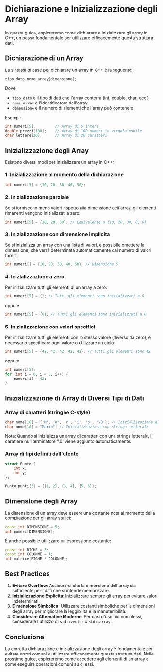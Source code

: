 # Dichiarazione e Inizializzazione degli Array

In questa guida, esploreremo come dichiarare e inizializzare gli array in C++, un passo fondamentale per utilizzare efficacemente questa struttura dati.

## Dichiarazione di un Array

La sintassi di base per dichiarare un array in C++ è la seguente:

```cpp
tipo_dato nome_array[dimensione];
```

Dove:
- `tipo_dato` è il tipo di dati che l'array conterrà (int, double, char, ecc.)
- `nome_array` è l'identificatore dell'array
- `dimensione` è il numero di elementi che l'array può contenere

Esempi:

```cpp
int numeri[5];         // Array di 5 interi
double prezzi[100];    // Array di 100 numeri in virgola mobile
char lettere[26];      // Array di 26 caratteri
```

## Inizializzazione degli Array

Esistono diversi modi per inizializzare un array in C++:

### 1. Inizializzazione al momento della dichiarazione

```cpp
int numeri[5] = {10, 20, 30, 40, 50};
```

### 2. Inizializzazione parziale

Se si forniscono meno valori rispetto alla dimensione dell'array, gli elementi rimanenti vengono inizializzati a zero:

```cpp
int numeri[5] = {10, 20, 30}; // Equivalente a {10, 20, 30, 0, 0}
```

### 3. Inizializzazione con dimensione implicita

Se si inizializza un array con una lista di valori, è possibile omettere la dimensione, che verrà determinata automaticamente dal numero di valori forniti:

```cpp
int numeri[] = {10, 20, 30, 40, 50}; // Dimensione 5
```

### 4. Inizializzazione a zero

Per inizializzare tutti gli elementi di un array a zero:

```cpp
int numeri[5] = {}; // Tutti gli elementi sono inizializzati a 0
```

oppure

```cpp
int numeri[5] = {0}; // Tutti gli elementi sono inizializzati a 0
```

### 5. Inizializzazione con valori specifici

Per inizializzare tutti gli elementi con lo stesso valore (diverso da zero), è necessario specificare ogni valore o utilizzare un ciclo:

```cpp
int numeri[5] = {42, 42, 42, 42, 42}; // Tutti gli elementi sono 42
```

oppure

```cpp
int numeri[5];
for (int i = 0; i < 5; i++) {
    numeri[i] = 42;
}
```

## Inizializzazione di Array di Diversi Tipi di Dati

### Array di caratteri (stringhe C-style)

```cpp
char nome[10] = {'M', 'a', 'r', 'i', 'o', '\0'}; // Inizializzazione esplicita
char nome[10] = "Mario"; // Inizializzazione con stringa letterale
```

Nota: Quando si inizializza un array di caratteri con una stringa letterale, il carattere null terminatore '\0' viene aggiunto automaticamente.

### Array di tipi definiti dall'utente

```cpp
struct Punto {
    int x;
    int y;
};

Punto punti[3] = {{1, 2}, {3, 4}, {5, 6}};
```

## Dimensione degli Array

La dimensione di un array deve essere una costante nota al momento della compilazione per gli array statici:

```cpp
const int DIMENSIONE = 5;
int numeri[DIMENSIONE];
```

È anche possibile utilizzare un'espressione costante:

```cpp
const int RIGHE = 3;
const int COLONNE = 4;
int matrice[RIGHE * COLONNE];
```

## Best Practices

1. **Evitare Overflow**: Assicurarsi che la dimensione dell'array sia sufficiente per i dati che si intende memorizzare.
2. **Inizializzazione Esplicita**: Inizializzare sempre gli array per evitare valori indeterminati.
3. **Dimensione Simbolica**: Utilizzare costanti simboliche per le dimensioni degli array per migliorare la leggibilità e la manutenibilità.
4. **Considerare Alternative Moderne**: Per casi d'uso più complessi, considerare l'utilizzo di `std::vector` o `std::array`.

## Conclusione

La corretta dichiarazione e inizializzazione degli array è fondamentale per evitare errori comuni e utilizzare efficacemente questa struttura dati. Nelle prossime guide, esploreremo come accedere agli elementi di un array e come eseguire operazioni comuni su di essi.